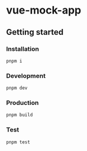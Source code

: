 # vue-mock-app

## Getting started

### Installation

```
pnpm i
```

### Development

```
pnpm dev
```

### Production

```
pnpm build
```

### Test

```
pnpm test
```

